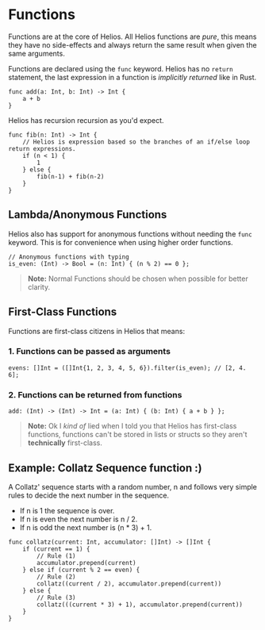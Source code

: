 # Functions

Functions are at the core of Helios. All Helios functions are *pure*, this means they have no side-effects and always return the same result when given the same arguments.

Functions are declared using the `func` keyword.
Helios has no `return` statement, the last expression in a function is *implicitly returned* like in Rust.

```go, noplaypen
func add(a: Int, b: Int) -> Int {
    a + b 
}
```

Helios has recursion recursion as you'd expect.

```go, noplaypen
func fib(n: Int) -> Int {
    // Helios is expression based so the branches of an if/else loop return expressions.
    if (n < 1) {
        1
    } else {
        fib(n-1) + fib(n-2)
    }
}
```

## Lambda/Anonymous Functions

Helios also has support for anonymous functions without needing the `func` keyword.
This is for convenience when using higher order functions.

```rust, noplaypen
// Anonymous functions with typing
is_even: (Int) -> Bool = (n: Int) { (n % 2) == 0 };
```

> **Note:** Normal Functions should be chosen when possible for better clarity.

## First-Class Functions

Functions are first-class citizens in Helios that means:

### 1. Functions can be passed as arguments

```ts, noplaypen
evens: []Int = ([]Int{1, 2, 3, 4, 5, 6}).filter(is_even); // [2, 4. 6]; 
```

### 2. Functions can be returned from functions

```rust, noplaypen
add: (Int) -> (Int) -> Int = (a: Int) { (b: Int) { a + b } };
```

> **Note:** Ok I *kind of* lied when I told you that Helios has first-class functions,
functions can't be stored in lists or structs so they aren't **technically** first-class.

## Example: Collatz Sequence function :)
A Collatz' sequence starts with a random number, n and follows very simple rules to decide the next number in the sequence.

- If n is 1 the sequence is over.
- If n is even the next number is n / 2.
- If n is odd the next number is (n * 3) + 1.

```go, noplaypen
func collatz(current: Int, accumulator: []Int) -> []Int {
    if (current == 1) {
        // Rule (1)
        accumulator.prepend(current) 
    } else if (current % 2 == even) {
        // Rule (2)
        collatz((current / 2), accumulator.prepend(current))
    } else {
        // Rule (3)
        collatz(((current * 3) + 1), accumulator.prepend(current))      
    }
}
```
